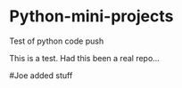 # Python-mini-projects
Test of python code push

This is a test.  Had this been a real repo...

#Joe added stuff